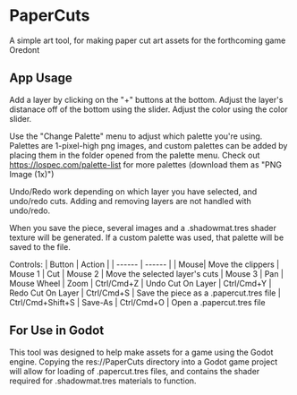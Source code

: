 # PaperCuts

A simple art tool, for making paper cut art assets for the forthcoming game Oredont

## App Usage

Add a layer by clicking on the "+" buttons at the bottom. Adjust the layer's distanace off of the bottom using the slider. Adjust the color using the color slider.

Use the "Change Palette" menu to adjust which palette you're using. Palettes are 1-pixel-high png images, and custom palettes can be added by placing them in the folder opened from the palette menu. Check out https://lospec.com/palette-list for more palettes (download them as "PNG Image (1x)")

Undo/Redo work depending on which layer you have selected, and undo/redo cuts. Adding and removing layers are not handled with undo/redo.

When you save the piece, several images and a .shadowmat.tres shader texture will be generated. If a custom palette was used, that palette will be saved to the file.

Controls:
| Button | Action |
| ------ | ------ |
| Mouse| Move the clippers
| Mouse 1 | Cut
| Mouse 2 | Move the selected layer's cuts
| Mouse 3 | Pan
| Mouse Wheel | Zoom
| Ctrl/Cmd+Z | Undo Cut On Layer
| Ctrl/Cmd+Y | Redo Cut On Layer
| Ctrl/Cmd+S | Save the piece as a .papercut.tres file
| Ctrl/Cmd+Shift+S | Save-As
| Ctrl/Cmd+O | Open a .papercut.tres file

## For Use in Godot

This tool was designed to help make assets for a game using the Godot engine. Copying the res://PaperCuts directory into a Godot game project will allow for loading of .papercut.tres files, and contains the shader required for .shadowmat.tres materials to function.
